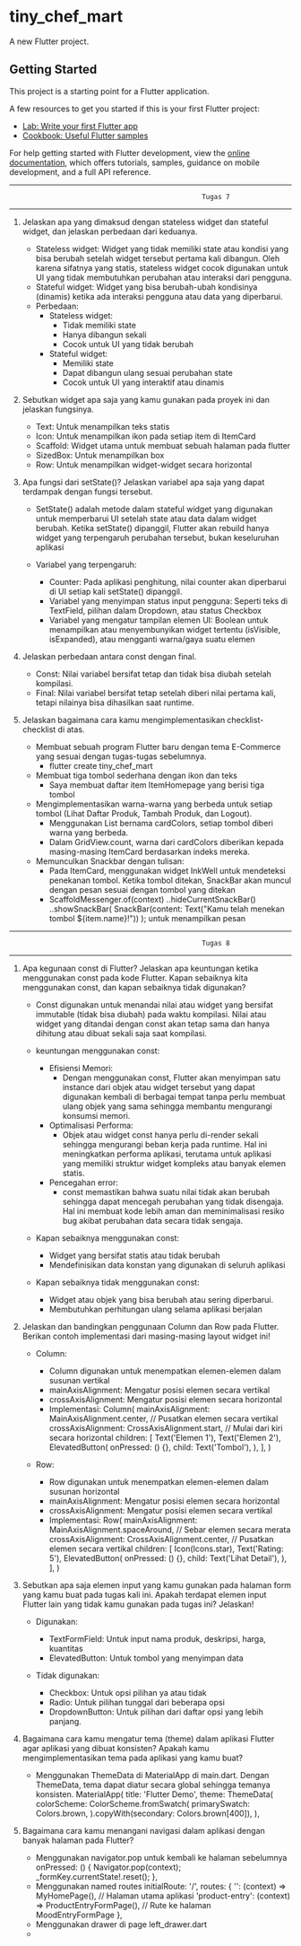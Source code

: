 # tiny_chef_mart

A new Flutter project.

## Getting Started

This project is a starting point for a Flutter application.

A few resources to get you started if this is your first Flutter project:

- [Lab: Write your first Flutter app](https://docs.flutter.dev/get-started/codelab)
- [Cookbook: Useful Flutter samples](https://docs.flutter.dev/cookbook)

For help getting started with Flutter development, view the
[online documentation](https://docs.flutter.dev/), which offers tutorials,
samples, guidance on mobile development, and a full API reference.

--------------------------------------------------------------------------------------------------------------------
                                                    Tugas 7
--------------------------------------------------------------------------------------------------------------------

1. Jelaskan apa yang dimaksud dengan stateless widget dan stateful widget, dan jelaskan perbedaan dari keduanya.
    - Stateless widget:
        Widget yang tidak memiliki state atau kondisi yang bisa berubah setelah widget tersebut pertama kali dibangun. Oleh karena sifatnya yang statis, stateless widget cocok digunakan untuk UI yang tidak membutuhkan perubahan atau interaksi dari pengguna. 
    - Stateful widget: 
        Widget yang bisa berubah-ubah kondisinya (dinamis) ketika ada interaksi pengguna atau data yang diperbarui.
    - Perbedaan:
        - Stateless widget:
            - Tidak memiliki state
            - Hanya dibangun sekali
            - Cocok untuk UI yang tidak berubah
        - Stateful widget: 
            - Memiliki state
            - Dapat dibangun ulang sesuai perubahan state
            - Cocok untuk UI yang interaktif atau dinamis


2. Sebutkan widget apa saja yang kamu gunakan pada proyek ini dan jelaskan fungsinya.
    - Text: Untuk menampilkan teks statis
    - Icon: Untuk menampilkan ikon pada setiap item di ItemCard
    - Scaffold: Widget utama untuk membuat sebuah halaman pada flutter
    - SizedBox: Untuk menampilkan box
    - Row: Untuk menampilkan widget-widget secara horizontal

3. Apa fungsi dari setState()? Jelaskan variabel apa saja yang dapat terdampak dengan fungsi tersebut.
    - SetState() adalah metode dalam stateful widget yang digunakan untuk memperbarui UI setelah state atau data dalam widget berubah. Ketika setState() dipanggil, Flutter akan rebuild hanya widget yang terpengaruh perubahan tersebut, bukan keseluruhan aplikasi

    - Variabel yang terpengaruh:
        - Counter: 
            Pada aplikasi penghitung, nilai counter akan diperbarui di UI setiap kali setState() dipanggil.
        - Variabel yang menyimpan status input pengguna: 
            Seperti teks di TextField, pilihan dalam Dropdown, atau status Checkbox
        - Variabel yang mengatur tampilan elemen UI: 
            Boolean untuk menampilkan atau menyembunyikan widget tertentu (isVisible, isExpanded), atau mengganti warna/gaya suatu elemen

4. Jelaskan perbedaan antara const dengan final.
    - Const:
        Nilai variabel bersifat tetap dan tidak bisa diubah setelah kompilasi.
    - Final:
        Nilai variabel bersifat tetap setelah diberi nilai pertama kali, tetapi nilainya bisa dihasilkan saat runtime.

5. Jelaskan bagaimana cara kamu mengimplementasikan checklist-checklist di atas.
    - Membuat sebuah program Flutter baru dengan tema E-Commerce yang sesuai dengan tugas-tugas sebelumnya.
        - flutter create tiny_chef_mart
    - Membuat tiga tombol sederhana dengan ikon dan teks
        - Saya membuat daftar item ItemHomepage yang berisi tiga tombol
    - Mengimplementasikan warna-warna yang berbeda untuk setiap tombol (Lihat Daftar Produk, Tambah Produk, dan Logout).
        - Menggunakan List<Color> bernama cardColors, setiap tombol diberi warna yang berbeda. 
        - Dalam GridView.count, warna dari cardColors diberikan kepada masing-masing ItemCard berdasarkan indeks mereka.
    - Memunculkan Snackbar dengan tulisan:
        - Pada ItemCard, menggunakan widget InkWell untuk mendeteksi penekanan tombol. Ketika tombol ditekan, SnackBar akan muncul dengan pesan sesuai dengan tombol yang ditekan
        - ScaffoldMessenger.of(context)
            ..hideCurrentSnackBar()
            ..showSnackBar(
              SnackBar(content: Text("Kamu telah menekan tombol ${item.name}!"))
            ); untuk menampilkan pesan

--------------------------------------------------------------------------------------------------------------------
                                                    Tugas 8
--------------------------------------------------------------------------------------------------------------------
1. Apa kegunaan const di Flutter? Jelaskan apa keuntungan ketika menggunakan const pada kode Flutter. Kapan sebaiknya kita menggunakan const, dan kapan sebaiknya tidak digunakan?
    - Const digunakan untuk menandai nilai atau widget yang bersifat immutable (tidak bisa diubah) pada waktu kompilasi. Nilai atau widget yang ditandai dengan const akan tetap sama dan hanya dihitung atau dibuat sekali saja saat kompilasi.
    
    - keuntungan menggunakan const:
        - Efisiensi Memori:
            - Dengan menggunakan const, Flutter akan menyimpan satu instance dari objek atau widget tersebut yang dapat digunakan kembali di berbagai tempat tanpa perlu membuat ulang objek yang sama sehingga membantu mengurangi konsumsi memori.
        - Optimalisasi Performa:
            - Objek atau widget const hanya perlu di-render sekali sehingga mengurangi beban kerja pada runtime. Hal ini meningkatkan performa aplikasi, terutama untuk aplikasi yang memiliki struktur widget kompleks atau banyak elemen statis.
        - Pencegahan error:
            - const memastikan bahwa suatu nilai tidak akan berubah sehingga dapat mencegah perubahan yang tidak disengaja. Hal ini membuat kode lebih aman dan meminimalisasi resiko bug akibat perubahan data secara tidak sengaja.
    
    - Kapan sebaiknya menggunakan const:
        - Widget yang bersifat statis atau tidak berubah
        - Mendefinisikan data konstan yang digunakan di seluruh aplikasi
    
    - Kapan sebaiknya tidak menggunakan const:
        - Widget atau objek yang bisa berubah atau sering diperbarui. 
        - Membutuhkan perhitungan ulang selama aplikasi berjalan
    
2. Jelaskan dan bandingkan penggunaan Column dan Row pada Flutter. Berikan contoh implementasi dari masing-masing layout widget ini!
    - Column:
        - Column digunakan untuk menempatkan elemen-elemen dalam susunan vertikal
        - mainAxisAlignment: Mengatur posisi elemen secara vertikal
        - crossAxisAlignment: Mengatur posisi elemen secara horizontal
        - Implementasi:
            Column(
                mainAxisAlignment: MainAxisAlignment.center, // Pusatkan elemen secara vertikal
                crossAxisAlignment: CrossAxisAlignment.start, // Mulai dari kiri secara horizontal
                children: [
                    Text('Elemen 1'),
                    Text('Elemen 2'),
                    ElevatedButton(
                    onPressed: () {},
                    child: Text('Tombol'),
                    ),
                ],
            )

    - Row:
        - Row digunakan untuk menempatkan elemen-elemen dalam susunan horizontal
        - mainAxisAlignment: Mengatur posisi elemen secara horizontal
        - crossAxisAlignment: Mengatur posisi elemen secara vertikal
        - Implementasi:
            Row(
                mainAxisAlignment: MainAxisAlignment.spaceAround, // Sebar elemen secara merata
                crossAxisAlignment: CrossAxisAlignment.center, // Pusatkan elemen secara vertikal
                children: [
                    Icon(Icons.star),
                    Text('Rating: 5'),
                    ElevatedButton(
                    onPressed: () {},
                    child: Text('Lihat Detail'),
                    ),
                ],
            )

3. Sebutkan apa saja elemen input yang kamu gunakan pada halaman form yang kamu buat pada tugas kali ini. Apakah terdapat elemen input Flutter lain yang tidak kamu gunakan pada tugas ini? Jelaskan!
    - Digunakan:
        - TextFormField: Untuk input nama produk, deskripsi, harga, kuantitas
        - ElevatedButton: Untuk tombol yang menyimpan data

    - Tidak digunakan:
        - Checkbox: Untuk opsi pilihan ya atau tidak
        - Radio: Untuk pilihan tunggal dari beberapa opsi
        - DropdownButton: Untuk pilihan dari daftar opsi yang lebih panjang. 

4. Bagaimana cara kamu mengatur tema (theme) dalam aplikasi Flutter agar aplikasi yang dibuat konsisten? Apakah kamu mengimplementasikan tema pada aplikasi yang kamu buat?
    - Menggunakan ThemeData di MaterialApp di main.dart. Dengan ThemeData, tema dapat diatur secara global sehingga temanya konsisten. 
    MaterialApp(
      title: 'Flutter Demo',
      theme: ThemeData(
         colorScheme: ColorScheme.fromSwatch(
              primarySwatch: Colors.brown,
          ).copyWith(secondary: Colors.brown[400]),
      ),

5. Bagaimana cara kamu menangani navigasi dalam aplikasi dengan banyak halaman pada Flutter?
    - Menggunakan navigator.pop untuk kembali ke halaman sebelumnya 
        onPressed: () {
            Navigator.pop(context);
            _formKey.currentState!.reset();
        },
    - Menggunakan named routes 
        initialRoute: '/',
      routes: {
        '': (context) => MyHomePage(), // Halaman utama aplikasi
        'product-entry': (context) => ProductEntryFormPage(), // Rute ke halaman MoodEntryFormPage
      }, 
    - Menggunakan drawer di page left_drawer.dart
    -